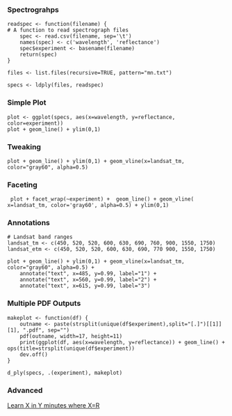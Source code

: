 ### Spectrograhps

    readspec <- function(filename) {
    # A function to read spectrograph files
        spec <- read.csv(filename, sep='\t')
        names(spec) <- c('wavelength', 'reflectance')
        spec$experiment <- basename(filename)
        return(spec)
    }

    files <- list.files(recursive=TRUE, pattern="mn.txt")

    specs <- ldply(files, readspec)


### Simple Plot 

    plot <- ggplot(specs, aes(x=wavelength, y=reflectance, color=experiment))
    plot + geom_line() + ylim(0,1) 

### Tweaking

    plot + geom_line() + ylim(0,1) + geom_vline(x=landsat_tm, color="gray60", alpha=0.5)   

### Faceting

     plot + facet_wrap(~experiment) +  geom_line() + geom_vline( x=landsat_tm, color='gray60', alpha=0.5) + ylim(0,1) 
    

### Annotations

    # Landsat band ranges
    landsat_tm <- c(450, 520, 520, 600, 630, 690, 760, 900, 1550, 1750)
    landsat_etm <- c(450, 520, 520, 600, 630, 690, 770 900, 1550, 1750)

    plot + geom_line() + ylim(0,1) + geom_vline(x=landsat_tm, color="gray60", alpha=0.5) + 
        annotate("text", x=485, y=0.99, label="1") +
        annotate("text", x=560, y=0.99, label="2") +
        annotate("text", x=615, y=0.99, label="3")

### Multiple PDF Outputs

    makeplot <- function(df) {
        outname <- paste(strsplit(unique(df$experiment),split="[.]")[[1]][1], ".pdf", sep="")
        pdf(outname, width=17, height=11)
        print(ggplot(df, aes(x=wavelength, y=reflectance)) + geom_line() + ops(title=strsplit(unique(df$experiment))
        dev.off()
    }

    d_ply(specs, .(experiment), makeplot)


### Advanced 
[Learn X in Y minutes where X=R](Lhttp://learnxinyminutes.com/docs/r) 

